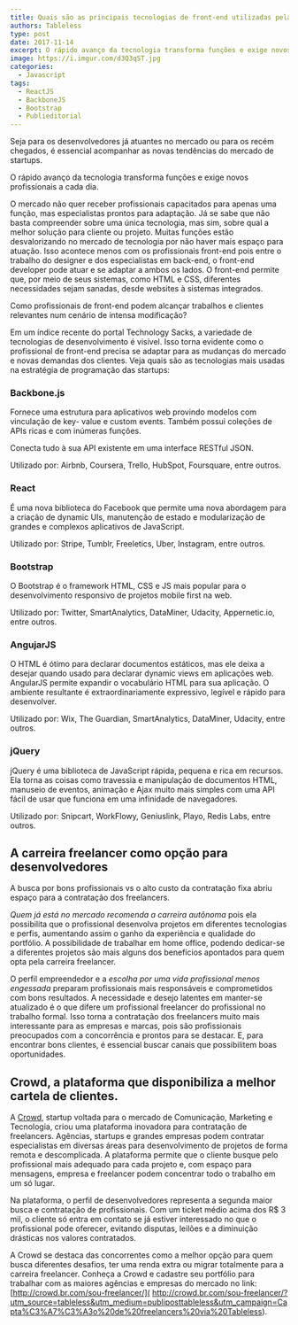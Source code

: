 ```yaml
---
title: Quais são as principais tecnologias de front-end utilizadas pelas startups
authors: Tableless
type: post
date: 2017-11-14
excerpt: O rápido avanço da tecnologia transforma funções e exige novos profissionais a cada dia.
image: https://i.imgur.com/d3Q3qST.jpg
categories:
  - Javascript
tags:
  - ReactJS
  - BackboneJS
  - Bootstrap
  - Publieditorial
---
```


Seja para os desenvolvedores já atuantes no mercado ou para os recém chegados, é
essencial acompanhar as novas tendências do mercado de startups.

O rápido avanço da tecnologia transforma funções e exige novos profissionais a cada dia.

O mercado não quer receber profissionais capacitados para apenas uma função,
mas especialistas prontos para adaptação. Já se sabe que não basta compreender sobre
uma única tecnologia, mas sim, sobre qual a melhor solução para cliente ou projeto.
Muitas funções estão desvalorizando no mercado de tecnologia por não haver mais
espaço para atuação. Isso acontece menos com os profissionais front-end pois entre o
trabalho do designer e dos especialistas em back-end, o front-end developer pode atuar e
se adaptar a ambos os lados. O front-end permite que, por meio de seus sistemas, como
HTML e CSS, diferentes necessidades sejam sanadas, desde websites à sistemas
integrados.

Como profissionais de front-end podem alcançar trabalhos e clientes relevantes num
cenário de intensa modificação?

Em um índice recente do portal Technology Sacks, a variedade de tecnologias de
desenvolvimento é visível. Isso torna evidente como o profissional de front-end precisa se
adaptar para as mudanças do mercado e novas demandas dos clientes.
Veja quais são as tecnologias mais usadas na estratégia de programação das startups:

### Backbone.js

Fornece uma estrutura para aplicativos web provindo modelos com vinculação de key-
value e custom events. Também possui coleções de APIs ricas e com inúmeras funções.

Conecta tudo à sua API existente em uma interface RESTful JSON.

Utilizado por: Airbnb, Coursera, Trello, HubSpot, Foursquare, entre outros.


### React

É uma nova biblioteca do Facebook que permite uma nova abordagem para a criação de
dynamic UIs, manutenção de estado e modularização de grandes e complexos aplicativos
de JavaScript.

Utilizado por: Stripe, Tumblr, Freeletics, Uber, Instagram, entre outros.

### Bootstrap

O Bootstrap é o framework HTML, CSS e JS mais popular para o desenvolvimento
responsivo de projetos mobile first na web.

Utilizado por: Twitter, SmartAnalytics, DataMiner, Udacity, Appernetic.io, entre outros.

### AngujarJS

O HTML é ótimo para declarar documentos estáticos, mas ele deixa a desejar quando
usado para declarar dynamic views em aplicações web. AngularJS permite expandir o
vocabulário HTML para sua aplicação. O ambiente resultante é extraordinariamente
expressivo, legível e rápido para desenvolver.

Utilizado por: Wix, The Guardian, SmartAnalytics, DataMiner, Udacity, entre outros.

### jQuery

jQuery é uma biblioteca de JavaScript rápida, pequena e rica em recursos. Ela torna as
coisas como travessia e manipulação de documentos HTML, manuseio de eventos,
animação e Ajax muito mais simples com uma API fácil de usar que funciona em uma
infinidade de navegadores.

Utilizado por: Snipcart, WorkFlowy, Geniuslink, Playo, Redis Labs, entre outros.


## A carreira freelancer como opção para desenvolvedores

A busca por bons profissionais vs o alto custo da contratação fixa abriu espaço para a
contratação dos freelancers.

*Quem já está no mercado recomenda a carreira autônoma* pois ela possibilita que o
profissional desenvolva projetos em diferentes tecnologias e perfis, aumentando assim o
ganho da experiência e qualidade do portfólio. A possibilidade de trabalhar em home
office, podendo dedicar-se a diferentes projetos são mais alguns dos benefícios
apontados para quem opta pela carreira freelancer.

O perfil empreendedor e a *escolha por uma vida profissional menos engessada*
preparam profissionais mais responsáveis e comprometidos com bons resultados.
A necessidade e desejo latentes em manter-se atualizado é o que difere um profissional
freelancer do profissional no trabalho formal. Isso torna a contratação dos freelancers
muito mais interessante para as empresas e marcas, pois são profissionais preocupados
com a concorrência e prontos para se destacar.
E, para encontrar bons clientes, é essencial buscar canais que possibilitem boas
oportunidades.

## Crowd, a plataforma que disponibiliza a melhor cartela de clientes.

A [Crowd]( http://crowd.br.com/sou-freelancer/?utm_source=tableless&utm_medium=publiposttableless&utm_campaign=Capta%C3%A7%C3%A3o%20de%20freelancers%20via%20Tableless), startup voltada para o mercado de Comunicação, Marketing e Tecnologia, criou
uma plataforma inovadora para contratação de freelancers. Agências, startups e grandes
empresas podem contratar especialistas em diversas áreas para desenvolvimento de
projetos de forma remota e descomplicada.
A plataforma permite que o cliente busque pelo profissional mais adequado para cada
projeto e, com espaço para mensagens, empresa e freelancer podem concentrar todo o
trabalho em um só lugar.

Na plataforma, o perfil de desenvolvedores representa a segunda maior busca e
contratação de profissionais. Com um ticket médio acima dos R$ 3 mil, o cliente só
entra em contato se já estiver interessado no que o profissional pode oferecer, evitando
disputas, leilões e a diminuição drásticas nos valores contratados.

A Crowd se destaca das concorrentes como a melhor opção para quem busca diferentes
desafios, ter uma renda extra ou migrar totalmente para a carreira freelancer. Conheça a
Crowd e cadastre seu portfólio para trabalhar com as maiores agências e empresas do
mercado no link: [http://crowd.br.com/sou-freelancer/]( http://crowd.br.com/sou-freelancer/?utm_source=tableless&utm_medium=publiposttableless&utm_campaign=Capta%C3%A7%C3%A3o%20de%20freelancers%20via%20Tableless).